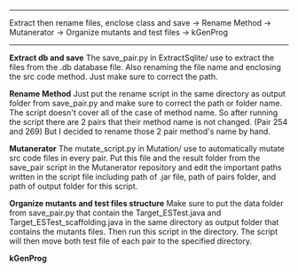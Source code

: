 ************************************************************************************************
Extract then rename files, enclose class and save -> Rename Method -> Mutanerator -> Organize mutants and test files -> kGenProg
************************************************************************************************

**Extract db and save**
The save_pair.py in ExtractSqlite/ use to extract the files from the .db database file.
Also renaming the file name and enclosing the src code method.
Just make sure to correct the path.


**Rename Method**
Just put the rename script in the same directory as output folder from save_pair.py and make sure to correct the path or folder name.
The script doesn't cover all of the case of method name. So after running the script there are 2 pairs that their method name is not changed. (Pair 254 and 269)
But I decided to rename those 2 pair method's name by hand.


**Mutanerator**
The mutate_script.py in Mutation/ use to automatically mutate src code files in every pair. 
Put this file and the result folder from the save_pair script in the Mutanerator repository and edit the important paths written in the script file including path of .jar file, path of pairs folder, and path of output folder for this script.


**Organize mutants and test files structure**
Make sure to put the data folder from save_pair.py that contain the Target_ESTest.java and Target_ESTest_scaffolding.java in the same directory as output folder that contains the mutants files. Then run this script in the directory.
The script will then move both test file of each pair to the specified directory.

**kGenProg**

